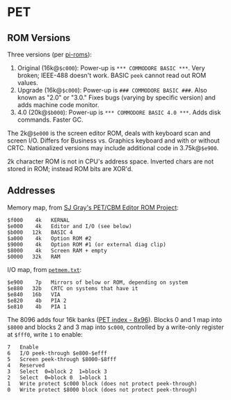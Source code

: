 PET
===

ROM Versions
------------

Three versions (per [pi-roms]):

1. Original (16k@`$c000`): Power-up is `*** COMMODORE BASIC ***`.
   Very broken; IEEE-488 doesn't work. BASIC `peek` cannot read out
   ROM values.
2. Upgrade (16k@`$c000`): Power-up is `### COMMODORE BASIC ###`.
   Also known as "2.0" or "3.0." Fixes bugs (varying by specific
   version) and adds machine code monitor.
3. 4.0 (20k@`$b000`): Power-up is `*** COMMODORE BASIC 4.0 ***`.
   Adds disk commands. Faster GC.

The 2k@`$e000` is the screen editor ROM, deals with keyboard scan and
screen I/O. Differs for Business vs. Graphics keyboard and with or
without CRTC. Nationalized versions may include additional code in
3.75k@`$e900`.

2k character ROM is not in CPU's address space. Inverted chars are not
stored in ROM; instead ROM bits are XOR'd.


Addresses
---------

Memory map, from [SJ Gray's PET/CBM Editor ROM Project][editrom]:

    $f000    4k   KERNAL
    $e000    4k   Editor and I/O (see below)
    $b000   12k   BASIC 4
    $a000    4k   Option ROM #2
    $9000    4k   Option ROM #1 (or external diag clip)
    $8000    4k   Screen RAM + empty
    $0000   32k   RAM

I/O map, from [`petmem.txt`][petmem]:

    $e900    7p   Mirrors of below or ROM, depending on system
    $e880   32b   CRTC on systems that have it
    $e840   16b   VIA
    $e820    4b   PIA 2
    $e810    4b   PIA 1

The 8096 adds four 16k banks ([PET index - 8x96][pi-8x96]). Blocks 0
and 1 map into `$8000` and blocks 2 and 3 map into `$c000`, controlled
by a write-only register at `$fff0`, write `1` to enable:

    7   Enable
    6   I/O peek-through $e800-$efff
    5   Screen peek-through $8000-$8fff
    4   Reserved
    3   Select  0=block 2  1=block 3
    2   Select  0=block 0  1=block 1
    1   Write protect $c000 block (does not protect peek-through)
    0   Write protect $8000 block (does not protect peek-through)



<!-------------------------------------------------------------------->
[editrom]: http://www.6502.org/users/sjgray/projects/editrom/
[petmem]: http://www.classiccmp.org/dunfield/pet/petmem.txt
[pi-8x96]: http://www.6502.org/users/andre/petindex/8x96.html
[pi-roms]: http://www.6502.org/users/andre/petindex/roms.html
